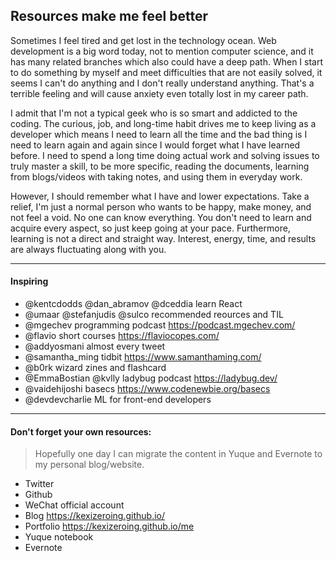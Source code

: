 ## Resources make me feel better

Sometimes I feel tired and get lost in the technology ocean. Web development is a big word today, not to mention computer science, and it has many related branches which also could have a deep path. When I start to do something by myself and meet difficulties that are not easily solved, it seems I can't do anything and I don't really understand anything. That's a terrible feeling and will cause anxiety even totally lost in my career path.

I admit that I'm not a typical geek who is so smart and addicted to the coding. The curious, job, and long-time habit drives me to keep living as a developer which means I need to learn all the time and the bad thing is I need to learn again and again since I would forget what I have learned before. I need to spend a long time doing actual work and solving issues to truly master a skill, to be more specific, reading the documents, learning from blogs/videos with taking notes, and using them in everyday work.

However, I should remember what I have and lower expectations. Take a relief, I'm just a normal person who wants to be happy, make money, and not feel a void. No one can know everything. You don't need to learn and acquire every aspect, so just keep going at your pace. Furthermore, learning is not a direct and straight way. Interest, energy, time, and results are always fluctuating along with you.

---

#### Inspiring

- @kentcdodds @dan_abramov @dceddia learn React
- @umaar @stefanjudis @sulco recommended reources and TIL
- @mgechev programming podcast https://podcast.mgechev.com/
- @flavio short courses https://flaviocopes.com/
- @addyosmani almost every tweet
- @samantha_ming tidbit https://www.samanthaming.com/
- @b0rk wizard zines and flashcard
- @EmmaBostian @kvlly ladybug podcast https://ladybug.dev/
- @vaidehijoshi basecs https://www.codenewbie.org/basecs
- @devdevcharlie ML for front-end developers

---

#### Don't forget your own resources:

> Hopefully one day I can migrate the content in Yuque and Evernote to my personal blog/website.

- Twitter
- Github
- WeChat official account
- Blog https://kexizeroing.github.io/
- Portfolio https://kexizeroing.github.io/me
- Yuque notebook
- Evernote
